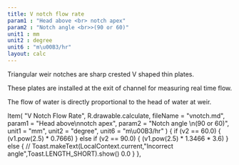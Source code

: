 ```yaml
---
title: V notch flow rate
param1 : "Head above <br> notch apex"
param2 : "Notch angle <br>>(90 or 60)"
unit1 : mm
unit2 : degree
unit6 : "m\u00B3/hr"
layout: calc
---
```

Triangular weir notches are sharp crested  V shaped thin plates.

These plates are installed at the exit of channel for measuring real time flow.
           
The flow of water is directly proportional to the head of water at weir.

<script>  
    const inputs = document.querySelectorAll('.outlined-field input:not([readonly])');    
    inputs.forEach(input => {   
      input.addEventListener('input', () => {
        if (input.value) {
          input.closest('.outlined-field').classList.add('has-content');
        } else {
          input.closest('.outlined-field').classList.remove('has-content');
        }   
        calculate();
      });      
      // Check on page load
      if (input.value) {
        input.closest('.outlined-field').classList.add('has-content');
      }
    });
    // Calculate function 
    function calculate() {
      const v1 = parseFloat(document.getElementById('param1').value) || 0;
      const v2 = parseFloat(document.getElementById('param2').value) || 0;      
      //const v3 = parseFloat(document.getElementById('param3').value) || 0;
      //const v4= parseFloat(document.getElementById('param5').value) || 0;    
      const result = 
       v2 === 60.0
        ? Math.pow(v1, 2.5) * 0.7666
        : v2 === 90.0
            ? Math.pow(v1, 2.5) * 1.3466 * 3.6
            : 0.0;


      document.getElementById('result').value = result.toFixed(2);
    }
</script>
 
 Item(
        "V Notch Flow Rate",
        R.drawable.calculate,
        fileName = "vnotch.md",
        param1 = "Head above\nnotch apex",
        param2 = "Notch angle \n(90 or 60)",
        unit1 = "mm",
        unit2 = "degree",
        unit6 = "m\u00B3/hr"
    ) {
        if (v2 == 60.0) {
            (v1.pow(2.5) * 0.7666)
        } else if (v2 == 90.0) {
            (v1.pow(2.5) * 1.3466 * 3.6)
        } else {
            // Toast.makeText(LocalContext.current,"Incorrect angle",Toast.LENGTH_SHORT).show()
            0.0
        }
    },